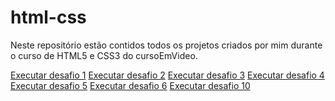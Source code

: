 # html-css
 
Neste repositório estão contidos todos os projetos criados por mim durante o curso de HTML5 e CSS3 do cursoEmVideo.

<a href="https://biancamayor.github.io/html-css/desafios/001/">Executar desafio 1</a>
<a href="https://biancamayor.github.io/html-css/desafios/002/">Executar desafio 2</a>
<a href="https://biancamayor.github.io/html-css/desafios/003/">Executar desafio 3</a>
<a href="https://biancamayor.github.io/html-css/desafios/004/">Executar desafio 4</a>
<a href="https://biancamayor.github.io/html-css/desafios/005/">Executar desafio 5</a>
<a href="https://biancamayor.github.io/html-css/desafios/006/">Executar desafio 6</a>
<a href="https://biancamayor.github.io/html-css/desafios/010/refazendo (versão final)">Executar desafio 10</a>